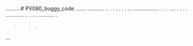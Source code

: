 ..........# PV080_buggy_code
.......
...........
..
.
.
.
.
.
.
...
.................
.
.
.
....
.
.
.
.
............
..
.
.
.
...........
.
>>.
>>>>
>>












>>>>>>>>>>>>>>>>>>>>>>
>
>
>
...